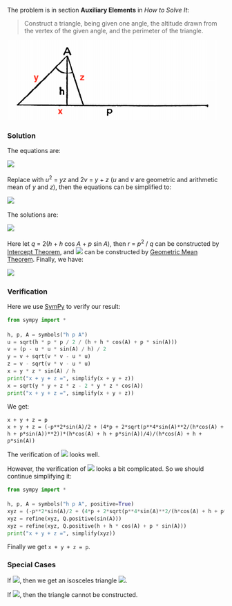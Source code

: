 The problem is in section **Auxiliary Elements** in *How to Solve It*:

> Construct a triangle, being given one angle, the altitude drawn from the vertex of the given angle, and the perimeter of the triangle.

<img src="triangle.png">

### Solution

The equations are:

<img src="https://latex.codecogs.com/gif.latex?\begin{cases}x+y+z=p\\x^2=y^2+z^2-2yz\cos%20A\\xh=yz\sin%20A\end{cases}">

Replace with *u*<sup>2</sup> = *yz* and 2*v* = *y* + *z* (*u* and *v* are geometric and arithmetic mean of *y* and *z*), then the equations can be simplified to:

<img src="https://latex.codecogs.com/gif.latex?\begin{cases}(p-2v)^2=(4v^2-2u^2)-2u^2\cos%20A\\(p-2v)h=u^2\sin%20A\end{cases}">

The solutions are:

<img src="https://latex.codecogs.com/gif.latex?\begin{cases}u^2=h\cdot%20p^2/2(h+h\cos%20A+p\sin%20A)\\2v=p-u^2\sin%20A/h\end{cases}">

Here let *q* = 2(*h* + *h* cos *A* + *p* sin *A*), then *r* = *p*<sup>2</sup> / *q* can be constructed by [Intercept Theorem](https://en.wikipedia.org/wiki/Intercept_theorem), and <img src="https://latex.codecogs.com/gif.latex?u=\sqrt{h\cdot%20r}"> can be constructed by [Geometric Mean Theorem](https://en.wikipedia.org/wiki/Geometric_mean_theorem). Finally, we have:

<img src="https://latex.codecogs.com/gif.latex?y,z=v\pm\sqrt{v^2-u^2}">

### Verification

Here we use [SymPy](https://en.wikipedia.org/wiki/SymPy) to verify our result:

```python
from sympy import *

h, p, A = symbols("h p A")
u = sqrt(h * p * p / 2 / (h + h * cos(A) + p * sin(A)))
v = (p - u * u * sin(A) / h) / 2
y = v + sqrt(v * v - u * u)
z = v - sqrt(v * v - u * u)
x = y * z * sin(A) / h
print("x + y + z =", simplify(x + y + z))
x = sqrt(y * y + z * z - 2 * y * z * cos(A))
print("x + y + z =", simplify(x + y + z))
```

We get:

```
x + y + z = p
x + y + z = (-p**2*sin(A)/2 + (4*p + 2*sqrt(p**4*sin(A)**2/(h*cos(A) + h + p*sin(A))**2))*(h*cos(A) + h + p*sin(A))/4)/(h*cos(A) + h + p*sin(A))
```

The verification of <img src="https://latex.codecogs.com/gif.latex?xh=yz\sin%20A"> looks well.

However, the verification of <img src="https://latex.codecogs.com/gif.latex?x^2=y^2+z^2-2yz\cos%20A"> looks a bit complicated. So we should continue simplifying it:

```python
from sympy import *

h, p, A = symbols("h p A", positive=True)
xyz = (-p**2*sin(A)/2 + (4*p + 2*sqrt(p**4*sin(A)**2/(h*cos(A) + h + p*sin(A))**2))*(h*cos(A) + h + p*sin(A))/4)/(h*cos(A) + h + p*sin(A))
xyz = refine(xyz, Q.positive(sin(A)))
xyz = refine(xyz, Q.positive(h + h * cos(A) + p * sin(A)))
print("x + y + z =", simplify(xyz))
```

Finally we get `x + y + z = p`.

### Special Cases

If <img src="https://latex.codecogs.com/gif.latex?\frac{p}h=\frac{2(1+\sin\frac{A}2)}{\cos\frac{A}2}">, then we get an isosceles triangle <img src="https://latex.codecogs.com/gif.latex?y=z=\frac{h}{\cos\frac{A}2}">.

If <img src="https://latex.codecogs.com/gif.latex?\frac{p}h<\frac{2(1+\sin\frac{A}2)}{\cos\frac{A}2}">, then the triangle cannot be constructed.